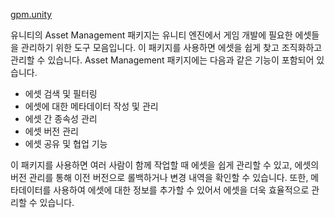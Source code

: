 [gpm.unity](https://github.com/nhn/gpm.unity/blob/main/docs/AssetManagement/README.en.md)

유니티의 Asset Management 패키지는 유니티 엔진에서 게임 개발에 필요한 에셋들을 관리하기 위한 도구 모음입니다. 이 패키지를 사용하면 에셋을 쉽게 찾고 조직화하고 관리할 수 있습니다. Asset Management 패키지에는 다음과 같은 기능이 포함되어 있습니다.

* 에셋 검색 및 필터링
* 에셋에 대한 메타데이터 작성 및 관리
* 에셋 간 종속성 관리
* 에셋 버전 관리
* 에셋 공유 및 협업 기능

이 패키지를 사용하면 여러 사람이 함께 작업할 때 에셋을 쉽게 관리할 수 있고, 에셋의 버전 관리를 통해 이전 버전으로 롤백하거나 변경 내역을 확인할 수 있습니다. 또한, 메타데이터를 사용하여 에셋에 대한 정보를 추가할 수 있어서 에셋을 더욱 효율적으로 관리할 수 있습니다.
